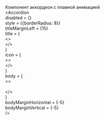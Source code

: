 Компонент аккордеон с плавной анимацией <BR>
<Accordion <BR>
    disabled = {} <BR>
    style = {{borderRadius: 8}} <BR>
    titleMarginLeft = {15} <BR>
    title = { <BR>
      <> <BR>
      </> <BR>
    } <BR>
    icon = { <BR>
      <> <BR>
      </> <BR>
     } <BR>
    body = { <BR>
      <> <BR>
        <BR>
      </> <BR>
    } <BR>
    bodyMarginHorizontal = {-5} <BR>
    bodyMarginVertical = {-5} <BR>
  /> <BR>
